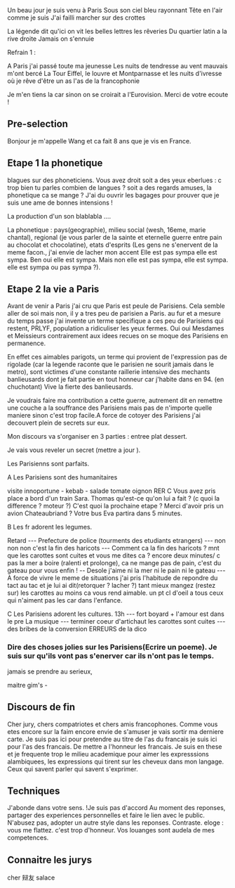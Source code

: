 Un beau jour je suis venu à Paris
Sous son ciel bleu rayonnant
Tête en l'air comme je suis
J'ai failli marcher sur des crottes

La légende dit qu'ici on vit
les belles lettres les rêveries
Du quartier latin a la rive droite
Jamais on s'ennuie

Refrain 1 :

A Paris j'ai passé toute ma jeunesse
Les nuits de tendresse
au vent mauvais m'ont bercé
La Tour Eiffel, le louvre et Montparnasse
et les nuits d'ivresse
où je rêve d'être un as
l'as de la francophonie

Je m'en tiens la car sinon on se croirait a l'Eurovision. Merci de votre ecoute !

## Pre-selection

Bonjour je m'appelle Wang et ca fait 8 ans que je vis en France.

## Etape 1 la phonetique

blagues sur des phoneticiens. Vous avez droit soit a des yeux eberlues : c trop bien tu parles combien de langues ? soit a des regards amuses, la phonetique ca se mange ? J'ai du ouvrir les bagages pour prouver que je suis une ame de bonnes intensions !

La production d'un son blablabla ....

La phonetique : pays(geographie), milieu social (wesh, 16eme, marie chantal), regional (je vous parler de la sainte et eternelle guerre entre pain au chocolat et chocolatine), etats d'esprits (Les gens ne s'enervent de la meme facon., j'ai envie de lacher mon accent Elle est pas sympa elle est sympa. Ben oui elle est sympa. Mais non elle est pas sympa, elle est sympa. elle est sympa ou pas sympa ?).

## Etape 2 la vie a Paris

Avant de venir a Paris j'ai cru que Paris est peule de Parisiens. Cela semble aller de soi mais non, il y a tres peu de parisien a Paris. au fur et a mesure du temps passe j'ai invente un terme specifique a ces peu de Parisiens qui restent, PRLYF, population a ridiculiser les yeux fermes. Oui oui Mesdames et Meissieurs contrairement aux idees recues on se moque des Parisiens en permanence.

En effet ces aimables parigots, un terme qui provient de l'expression pas de rigolade (car la legende raconte que le parisien ne sourit jamais dans le metro), sont victimes d'une constante raillerie intensive des mechants banlieusards dont je fait partie en tout honneur car j'habite dans en 94. (en chuchotant) Vive la fierte des banlieusards.

Je voudrais faire ma contribution a cette guerre, autrement dit en remettre une couche a la souffrance des Parisiens mais pas de n'importe quelle maniere sinon c'est trop facile.A force de cotoyer des Parisiens j'ai decouvert plein de secrets sur eux.

Mon discours va s'organiser en 3 parties : entree plat dessert.

Je vais vous reveler un secret (mettre a jour ).

Les Parisienns sont parfaits.

A Les Parisiens sont des humanitaires

visite innoportune - kebab - salade tomate oignon
RER C Vous avez pris place a bord d'un train Sara. Thomas qu'est-ce qu'on lui a fait ? (c quoi la difference ? moteur ?) C'est quoi la prochaine etape ? Merci d'avoir pris un avion Chateaubriand ? Votre bus Eva partira dans 5 minutes.

B Les fr adorent les legumes.

Retard --- Prefecture de police (tourments des etudiants etrangers) --- non non non c'est la fin des haricots --- Comment ca la fin des haricots ? mnt que les carottes sont cuites et vous me dites ca ? encore deux minutes/ c pas la mer a boire (ralenti et prolonge), ca ne mange pas de pain, c'est du gateau pour vous enfin ! -- Desole j'aime ni la mer ni le pain ni le gateau --- A force de vivre le meme de situations j'ai pris l'habitude de repondre du tact au tac et je lui ai dit(retorquer ? lacher ?) tant mieux mangez (restez sur) les carottes au moins ca vous rend aimable. un pt cl d'oeil a tous ceux qui n'aiment pas les car dans l'enfance.

C Les Parisiens adorent les cultures. 13h --- fort boyard + l'amour est dans le pre La musique --- terminer
coeur d'artichaut les carottes sont cuites --- des bribes de la conversion ERREURS de la dico

### Dire des choses jolies sur les Parisiens(Ecrire un poeme). Je suis sur qu'ils vont pas s'enerver car ils n'ont pas le temps.

jamais se prendre au serieux,

maitre gim's -

## Discours de fin

Cher jury, chers compatriotes et chers amis francophones. Comme vous etes encore sur la faim encore envie de s'amuser je vais sortir ma derniere carte. Je suis pas ici pour pretendre au titre de l'as du francais je suis ici pour l'as des francais. De mettre a l'honneur les francais. Je suis en these et je frequente trop le milieu academique pour aimer les expresssions alambiquees, les expressions qui tirent sur les cheveux dans mon langage. Ceux qui savent parler qui savent s'exprimer.

## Techniques

J'abonde dans votre sens.
!Je suis pas d'accord
Au moment des reponses, partager des experiences personnelles et faire le lien avec le public.
N'abusez pas, adopter un autre style dans les reponses. Contraste.
eloge : vous me flattez. c'est trop d'honneur. Vos louanges sont audela de mes competences.

## Connaitre les jurys

cher 辩友
salace
